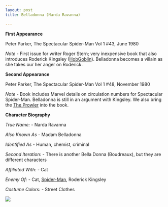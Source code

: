 ```yaml
---
layout: post
title: Belladonna (Narda Ravanna)

---
```


**First Appearance**

Peter Parker, The Spectacular Spider-Man Vol 1 #43, June 1980

*Note* - First issue for writer Roger Stern; very inexpensive book that also introduces Roderick Kingsley (<a href="http://comicfirsts.com/2016/01/14/hobgobline-appearance">HobGoblin</a>).  Belladonna becomes a villain as she takes our her anger on Roderick.

**Second Appearance**

Peter Parker, The Spectacular Spider-Man Vol 1 #48, November 1980

*Note* - Book includes Marvel details on circulation numbers for Spectacular Spider-Man.  Belladonna is still in an argument with Kingsley.  We also bring the <a href="http://comicfirsts.com/2016/01/01/the-prowler-first-appearance">The Prowler</a> into the book.

**Character Biography**

*True Name:* - Narda Ravanna

*Also Known As* - Madam Belladonna

*Identified As* - Human, chemist, criminal

*Second Iteration:* - There is another Bella Donna (Boudreaux), but they are different characters

*Affiliated With:* - Cat

*Enemy Of:* - Cat, <a href="http://comicfirsts.com/2016/01/01/spider-man">Spider-Man</a>, Roderick Kingsley

*Costume Colors:* - Street Clothes

<img src="http://comicfirsts.com/images/marvel/spectacular-spider-man-issue-43.jpg">
